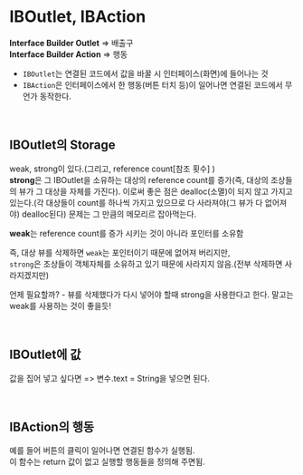 # IBOutlet, IBAction

**Interface Builder Outlet** => 배출구  
**Interface Builder Action** => 행동

- `IBOutlet`는 연결된 코드에서 값을 바꿀 시 인터페이스(화면)에 들어나는 것
- `IBAction`은 인터페이스에서 한 행동(버튼 터치 등)이 일어나면 연결된 코드에서 무언가 동작한다. 

<br>

## IBOutlet의 Storage

weak, strong이 있다.(그리고, reference count[참조 횟수] )  
**strong**은 그 IBOutlet을 소유하는 대상의 reference count를 증가(즉, 대상의 조상들의 뷰가 그 대상을 자체를 가진다). 이로써 좋은 점은 dealloc(소멸)이 되지 않고 가지고 있는다.(각 대상들이 count를 하나씩 가지고 있으므로 다 사라져야(그 뷰가 다 없어져야) dealloc된다) 문제는 그 만큼의 메모리르 잡아먹는다.    

**weak**는 reference count를 증가 시키는 것이 아니라 포인터를 소유함   

즉, 대상 뷰를 삭제하면 `weak`는 포인터이기 때문에 없어져 버리지만,  
`strong`은 조상들이 객체자체를 소유하고 있기 때문에 사라지지 않음.(전부 삭제하면 사라지겠지만)  

언제 필요할까? - 뷰를 삭제했다가 다시 넣어야 할때 strong을 사용한다고 한다. 말고는 weak를 사용하는 것이 좋을듯!

<br>

## IBOutlet에 값
값을 집어 넣고 싶다면 => 변수.text =  String을 넣으면 된다.

<br>

## IBAction의 행동
예를 들어 버튼의 클릭이 일어나면 연결된 함수가 실행됨.  
이 함수는 return 값이 없고 실행할 행동들을 정의해 주면됨.